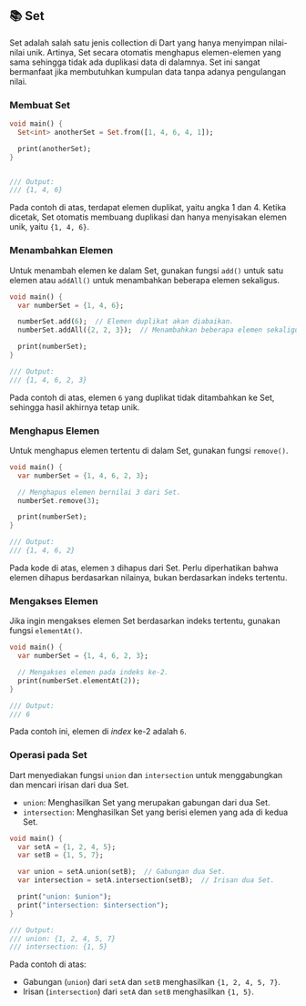 ## 📚 Set

Set adalah salah satu jenis collection di Dart yang hanya menyimpan nilai-nilai unik. Artinya, Set secara otomatis menghapus elemen-elemen yang sama sehingga tidak ada duplikasi data di dalamnya. Set ini sangat bermanfaat jika membutuhkan kumpulan data tanpa adanya pengulangan nilai. 

### Membuat Set

```dart
void main() {
  Set<int> anotherSet = Set.from([1, 4, 6, 4, 1]);

  print(anotherSet);
}


/// Output:
/// {1, 4, 6}
```
Pada contoh di atas, terdapat elemen duplikat, yaitu angka 1 dan 4. Ketika dicetak, Set otomatis membuang duplikasi dan hanya menyisakan elemen unik, yaitu `{1, 4, 6}`.

### Menambahkan Elemen
Untuk menambah elemen ke dalam Set, gunakan fungsi `add()` untuk satu elemen atau `addAll()` untuk menambahkan beberapa elemen sekaligus.

```dart
void main() {
  var numberSet = {1, 4, 6};

  numberSet.add(6);  // Elemen duplikat akan diabaikan.
  numberSet.addAll({2, 2, 3});  // Menambahkan beberapa elemen sekaligus.

  print(numberSet);
}

/// Output:
/// {1, 4, 6, 2, 3}
```
Pada contoh di atas, elemen `6` yang duplikat tidak ditambahkan ke Set, sehingga hasil akhirnya tetap unik.

### Menghapus Elemen
Untuk menghapus elemen tertentu di dalam Set, gunakan fungsi `remove()`.

```dart
void main() {
  var numberSet = {1, 4, 6, 2, 3};

  // Menghapus elemen bernilai 3 dari Set.
  numberSet.remove(3);

  print(numberSet);
}

/// Output:
/// {1, 4, 6, 2}
```
Pada kode di atas, elemen `3` dihapus dari Set. Perlu diperhatikan bahwa elemen dihapus berdasarkan nilainya, bukan berdasarkan indeks tertentu.

### Mengakses Elemen
Jika ingin mengakses elemen Set berdasarkan indeks tertentu, gunakan fungsi `elementAt()`.

```dart
void main() {
  var numberSet = {1, 4, 6, 2, 3};

  // Mengakses elemen pada indeks ke-2.
  print(numberSet.elementAt(2));
}

/// Output:
/// 6
```
Pada contoh ini, elemen di *index* ke-2 adalah `6`.

### Operasi pada Set
Dart menyediakan fungsi `union` dan `intersection` untuk menggabungkan dan mencari irisan dari dua Set.
- `union`: Menghasilkan Set yang merupakan gabungan dari dua Set.
- `intersection`: Menghasilkan Set yang berisi elemen yang ada di kedua Set.

```dart
void main() {
  var setA = {1, 2, 4, 5};
  var setB = {1, 5, 7};

  var union = setA.union(setB);  // Gabungan dua Set.
  var intersection = setA.intersection(setB);  // Irisan dua Set.

  print("union: $union");
  print("intersection: $intersection");
}

/// Output:
/// union: {1, 2, 4, 5, 7}
/// intersection: {1, 5}
```

Pada contoh di atas:
- Gabungan (`union`) dari `setA` dan `setB` menghasilkan `{1, 2, 4, 5, 7}`.
- Irisan (`intersection`) dari `setA` dan `setB` menghasilkan `{1, 5}`.
